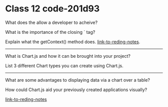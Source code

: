 # Class 12 code-201d93

What does the <canvas> allow a developer to acheive?

What is the importance of the closing `</canvas> tag?

Explain what the getContext() method does.
[link-to-reding-notes](https://www.javascripttutorial.net/web-apis/javascript-canvas/).


********************************************************************************************************************
What is Chart.js and how it can be brought into your project?

List 3 different Chart types you can create using Chart.js.


********************************************************************************************************************
What are some advantages to displaying data via a chart over a table?

How could Chart.js aid your previously created applications visually?


[link-to-reding-notes]()
